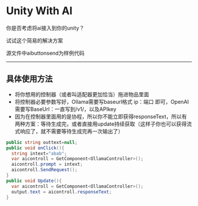 # Unity With AI

你是否考虑将ai接入到你的unity？


试试这个简易的解决方案


源文件中aibuttonsend为样例代码

-----
## 具体使用方法

- 将你想用的控制器（或者叫适配器更加恰当）拖进物品里面
- 将控制器必要参数写好，Ollama需要写baseurl格式 ip：端口 即可，OpenAI需要写BaseUrl：一直写到/v1/，以及APIkey
- 因为在控制器里面用的是协程，所以你不能立即获得responseText，所以有两种方案：等待生成完，或者直接用update持续获取（这样子你也可以获得流式响应了，就不需要等待生成完再一次输出了）

  
~~~ csharp
public string outtext=null;
public void onClick(){
  string intext="abab";
  var aicontroll = GetComponent<OllamaController>();
  aicontroll.prompt = intext;
  aicontroll.SendRequest();
}
public void Update(){
  var aicontroll = GetComponent<OllamaController>();
  output.text = aicontroll.responseText;
}
